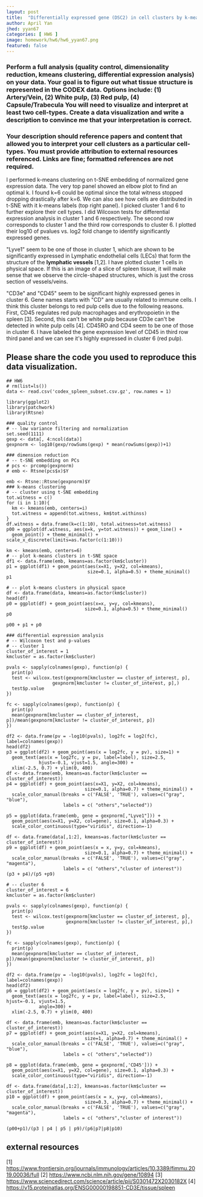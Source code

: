```yaml
---
layout: post
title:  "Differentially expressed gene (DSC2) in cell clusters by k-means"
author: April Yan
jhed: yyan67
categories: [ HW6 ]
image: homework/hw6/hw6_yyan67.png
featured: false
---
```


### Perform a full analysis (quality control, dimensionality reduction, kmeans clustering, differential expression analysis) on your data. Your goal is to figure out what tissue structure is represented in the CODEX data. Options include: (1) Artery/Vein, (2) White pulp, (3) Red pulp, (4) Capsule/Trabecula You will need to visualize and interpret at least two cell-types. Create a data visualization and write a description to convince me that your interpretation is correct. 

### Your description should reference papers and content that allowed you to interpret your cell clusters as a particular cell-types. You must provide attribution to external resources referenced. Links are fine; formatted references are not required. 

I performed k-means clustering on t-SNE embedding of normalized gene expression data. The very top panel showed an elbow plot to find an optimal k. I found k=6 could be optimal since the total witness stopped dropping drastically after k=6. We can also see how cells are distributed in t-SNE with it k-means labels (top right panel). I picked cluster 1 and 6 to further explore their cell types. I did Wilcoxon tests for differential expression analysis in cluster 1 and 6 respectively. The second row corresponds to cluster 1 and the third row corresponds to cluster 6. I plotted their log10 of pvalues vs. log2 fold change to identify significantly expressed genes. 

"Lyve1" seem to be one of those in cluster 1, which are shown to be significantly expressed in Lymphatic endothelial cells (LECs) that form the structure of the **lymphatic vessels** [1,2]. I have plotted cluster 1 cells in physical space. If this is an image of a slice of spleen tissue, it will make sense that we observe the circle-shaped structures, which is just the cross section of vessels/veins. 

"CD3e" and "CD45" seem to be significant highly expressed genes in cluster 6. Gene names starts with "CD" are usually related to immune cells. I think this cluster belongs to red pulp cells due to the following reasons. First, CD45 regulates red pulp macrophages and erythropoietin in the spleen [3]. Second, this can't be white pulp because CD3e can't be detected in white pulp cells [4]. CD45RO and CD4 seem to be one of those in cluster 6. I have labeled the gene expression level of CD45 in third row third panel and we can see it's highly expressed in cluster 6 (red pulp). 

## Please share the code you used to reproduce this data visualization.
```{r}
## HW6
# rm(list=ls())
data <- read.csv('codex_spleen_subset.csv.gz', row.names = 1)

library(ggplot2)
library(patchwork)
library(Rtsne)

### quality control
# -- low variance filtering and normalization
set.seed(1111)
gexp <- data[, 4:ncol(data)]
gexpnorm <- log10(gexp/rowSums(gexp) * mean(rowSums(gexp))+1)

### dimension reduction 
# -- t-SNE embedding on PCs
# pcs <- prcomp(gexpnorm)
# emb <- Rtsne(pcs$x)$Y

emb <- Rtsne::Rtsne(gexpnorm)$Y
### k-means clustering 
# -- cluster using t-SNE embedding 
tot.witness = c()
for (i in 1:10){
  km <- kmeans(emb, centers=i)
  tot.witness = append(tot.witness, km$tot.withinss)
}
df.witness = data.frame(k=c(1:10), total.witness=tot.witness)
p00 = ggplot(df.witness, aes(x=k, y=tot.witness)) + geom_line() + 
  geom_point() + theme_minimal() + scale_x_discrete(limits=as.factor(c(1:10)))

km <- kmeans(emb, centers=6)
# -- plot k-means clusters in t-SNE space
df1 <- data.frame(emb, kmeans=as.factor(km$cluster))
p1 = ggplot(df1) + geom_point(aes(x=X1, y=X2, col=kmeans), 
                              size=0.1, alpha=0.5) + theme_minimal()
p1

# -- plot k-means clusters in physical space
df <- data.frame(data, kmeans=as.factor(km$cluster))
head(df)
p0 = ggplot(df) + geom_point(aes(x=x, y=y, col=kmeans), 
                             size=0.1, alpha=0.5) + theme_minimal()
p0

p00 + p1 + p0

### differential expression analysis
# -- Wilcoxon test and p-values 
# -- cluster 1
cluster_of_interest = 1
kmcluster = as.factor(km$cluster)

pvals <- sapply(colnames(gexp), function(p) {
  print(p)
  test <- wilcox.test(gexpnorm[kmcluster == cluster_of_interest, p], 
                 gexpnorm[kmcluster != cluster_of_interest, p],)
  test$p.value
})

fc <- sapply(colnames(gexp), function(p) {
  print(p)
  mean(gexpnorm[kmcluster == cluster_of_interest, p])/mean(gexpnorm[kmcluster != cluster_of_interest, p])
})

df2 <- data.frame(pv = -log10(pvals), log2fc = log2(fc), label=colnames(gexp))
head(df2)
p3 = ggplot(df2) + geom_point(aes(x = log2fc, y = pv), size=1) + 
  geom_text(aes(x = log2fc, y = pv, label=label), size=2.5, 
            hjust=-0.1, vjust=1.5, angle=300) +
  xlim(-2.5, 0.7) + ylim(0, 400)
df <- data.frame(emb, kmeans=as.factor(km$cluster == cluster_of_interest))
p4 = ggplot(df) + geom_point(aes(x=X1, y=X2, col=kmeans), 
                             size=0.1, alpha=0.7) + theme_minimal() +
  scale_color_manual(breaks = c('FALSE', 'TRUE'), values=c("gray", "blue"),
                     labels = c( "others","selected"))

p5 = ggplot(data.frame(emb, gene = gexpnorm[,"Lyve1"])) + 
  geom_point(aes(x=X1, y=X2, col=gene), size=0.1, alpha=0.3) + 
  scale_color_continuous(type="viridis", direction=-1)

df <- data.frame(data[,1:2], kmeans=as.factor(km$cluster == cluster_of_interest))
p9 = ggplot(df) + geom_point(aes(x = x, y=y, col=kmeans), 
                             size=0.1, alpha=0.7) + theme_minimal() +
  scale_color_manual(breaks = c('FALSE', 'TRUE'), values=c("gray", "magenta"),
                     labels = c( "others","cluster of interest"))
(p3 + p4)/(p5 +p9)

# -- cluster 6
cluster_of_interest = 6
kmcluster = as.factor(km$cluster)

pvals <- sapply(colnames(gexp), function(p) {
  print(p)
  test <- wilcox.test(gexpnorm[kmcluster == cluster_of_interest, p], 
                      gexpnorm[kmcluster != cluster_of_interest, p],)
  test$p.value
})

fc <- sapply(colnames(gexp), function(p) {
  print(p)
  mean(gexpnorm[kmcluster == cluster_of_interest, p])/mean(gexpnorm[kmcluster != cluster_of_interest, p])
})

df2 <- data.frame(pv = -log10(pvals), log2fc = log2(fc), label=colnames(gexp))
head(df2)
p6 = ggplot(df2) + geom_point(aes(x = log2fc, y = pv), size=1) + 
  geom_text(aes(x = log2fc, y = pv, label=label), size=2.5, hjust=-0.1, vjust=1.5,
            angle=300) +
  xlim(-2.5, 0.7) + ylim(0, 400)

df <- data.frame(emb, kmeans=as.factor(km$cluster == cluster_of_interest))
p7 = ggplot(df) + geom_point(aes(x=X1, y=X2, col=kmeans), 
                             size=1, alpha=0.7) + theme_minimal() +
  scale_color_manual(breaks = c('FALSE', 'TRUE'), values=c("gray", "blue"),
                     labels = c( "others","selected"))

p8 = ggplot(data.frame(emb, gene = gexpnorm[,'CD45'])) + 
  geom_point(aes(x=X1, y=X2, col=gene), size=0.1, alpha=0.3) + 
  scale_color_continuous(type="viridis", direction=-1)

df <- data.frame(data[,1:2], kmeans=as.factor(km$cluster == cluster_of_interest))
p10 = ggplot(df) + geom_point(aes(x = x, y=y, col=kmeans), 
                             size=0.3, alpha=0.7) + theme_minimal() +
  scale_color_manual(breaks = c('FALSE', 'TRUE'), values=c("gray", "magenta"),
                     labels = c( "others","cluster of interest"))

(p00+p1)/(p3 | p4 | p5 | p9)/(p6|p7|p8|p10)

``` 

## external resources
[1] https://www.frontiersin.org/journals/immunology/articles/10.3389/fimmu.2019.00036/full
[2] https://www.ncbi.nlm.nih.gov/gene/10894
[3] https://www.sciencedirect.com/science/article/pii/S0301472X2030182X 
[4] https://v15.proteinatlas.org/ENSG00000198851-CD3E/tissue/spleen